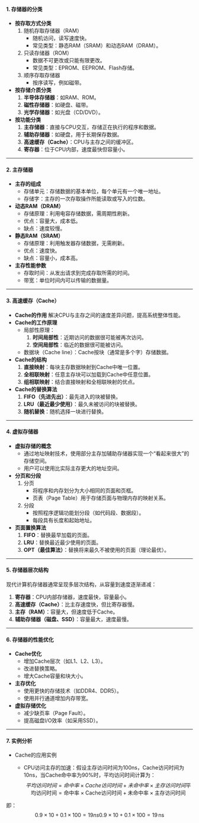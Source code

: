 #### **1. 存储器的分类**

- **按存取方式分类**
  1. 随机存取存储器（RAM）
     - 随机访问，读写速度快。
     - 常见类型：静态RAM（SRAM）和动态RAM（DRAM）。
  2. 只读存储器（ROM）
     - 数据不可更改或只能有限更改。
     - 常见类型：EPROM、EEPROM、Flash存储。
  3. 顺序存取存储器
     - 按序读写，例如磁带。
- **按存储介质分类**
  1. **半导体存储器**：如RAM、ROM。
  2. **磁性存储器**：如硬盘、磁带。
  3. **光学存储器**：如光盘（CD/DVD）。
- **按功能分类**
  1. **主存储器**：直接与CPU交互，存储正在执行的程序和数据。
  2. **辅助存储器**：如硬盘，用于长期保存数据。
  3. **高速缓存（Cache）**：CPU与主存之间的缓冲区。
  4. **寄存器**：位于CPU内部，速度最快但容量小。

------

#### **2. 主存储器**

- **主存的组成**
  - 存储单元：存储数据的基本单位，每个单元有一个唯一地址。
  - 存储字：主存的一次存取操作所能读取或写入的位数。
- **动态RAM（DRAM）**
  - 存储原理：利用电容存储数据，需周期性刷新。
  - 优点：容量大，成本低。
  - 缺点：速度较慢。
- **静态RAM（SRAM）**
  - 存储原理：利用触发器存储数据，无需刷新。
  - 优点：速度快。
  - 缺点：容量小，成本高。
- **主存性能参数**
  - 存取时间：从发出请求到完成存取所需的时间。
  - 带宽：单位时间内可以传输的数据量。

------

#### **3. 高速缓存（Cache）**

- **Cache的作用**
   解决CPU与主存之间的速度差异问题，提高系统整体性能。
- **Cache的工作原理**
  - 局部性原理：
    1. **时间局部性**：近期访问的数据很可能被再次访问。
    2. **空间局部性**：临近的数据很可能被访问。
  - 数据块（Cache line）：Cache按块（通常是多个字）存储数据。
- **Cache的结构**
  1. **直接映射**：每块主存数据映射到Cache中唯一位置。
  2. **全相联映射**：任意主存块可以加载到Cache中任意位置。
  3. **组相联映射**：结合直接映射和全相联映射的优点。
- **Cache的替换算法**
  1. **FIFO（先进先出）**：最先进入的块被替换。
  2. **LRU（最近最少使用）**：最久未被访问的块被替换。
  3. **随机替换**：随机选择一块进行替换。

------

#### **4. 虚拟存储器**

- **虚拟存储的概念**
  - 通过地址映射技术，使用部分主存加辅助存储器实现一个“看起来很大”的存储空间。
  - 用户可以使用比实际主存更大的地址空间。
- **分页和分段**
  1. 分页
     - 将程序和内存划分为大小相同的页面和页框。
     - 页表（Page Table）用于存储页面与物理内存的映射关系。
  2. 分段
     - 按照程序逻辑功能划分段（如代码段、数据段）。
     - 每段具有长度和起始地址。
- **页面置换算法**
  1. **FIFO**：替换最早加载的页面。
  2. **LRU**：替换最近最少使用的页面。
  3. **OPT（最佳算法）**：替换将来最久不被使用的页面（理论最优）。

------

#### **5. 存储器层次结构**

现代计算机存储器通常呈现多层次结构，从容量到速度逐渐递减：

1. **寄存器**：CPU内部存储器，速度最快，容量最小。
2. **高速缓存（Cache）**：比主存速度快，但比寄存器慢。
3. **主存（RAM）**：容量大，但速度低于Cache。
4. **辅助存储器（磁盘、SSD）**：容量最大，速度最慢。

------

#### **6. 存储器的性能优化**

- **Cache优化**
  - 增加Cache层次（如L1、L2、L3）。
  - 改进替换策略。
  - 增大Cache容量和块大小。
- **主存优化**
  - 使用更快的存储技术（如DDR4、DDR5）。
  - 使用并行通道增加内存带宽。
- **虚拟存储优化**
  - 减少缺页率（Page Fault）。
  - 提高磁盘I/O效率（如采用SSD）。

------

#### **7. 实例分析**

- Cache的应用实例

  - CPU访问主存的加速：假设主存访问时间为100ns，Cache访问时间为10ns，当Cache命中率为90%时，平均访问时间计算为： 
    $$
    平均访问时间=命中率×Cache访问时间+未命中率×主存访问时间\text{平均访问时间} = \text{命中率} \times \text{Cache访问时间} + \text{未命中率} \times \text{主存访问时间}
    $$

即：
$$
0.9×10+0.1×100=19 ns0.9 \times 10 + 0.1 \times 100 = 19 \, \text{ns}
$$
